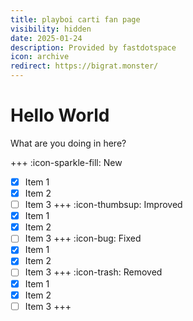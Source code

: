 ```yaml
---
title: playboi carti fan page
visibility: hidden
date: 2025-01-24
description: Provided by fastdotspace
icon: archive
redirect: https://bigrat.monster/
---
```

# Hello World

What are you doing in here?

+++ :icon-sparkle-fill: New
- [x] Item 1
- [x] Item 2
- [ ] Item 3
+++ :icon-thumbsup: Improved
- [x] Item 1
- [x] Item 2
- [ ] Item 3
+++ :icon-bug: Fixed
- [x] Item 1
- [x] Item 2
- [ ] Item 3
+++ :icon-trash: Removed
- [x] Item 1
- [x] Item 2
- [ ] Item 3
+++
